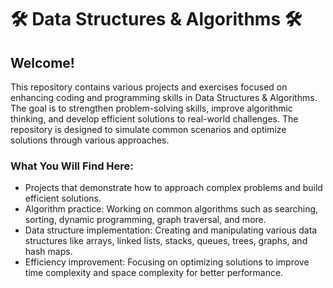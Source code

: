 # 🛠️ Data Structures & Algorithms 🛠️

## Welcome!

This repository contains various projects and exercises focused on enhancing coding and programming skills in Data Structures & Algorithms. The goal is to strengthen problem-solving skills, improve algorithmic thinking, and develop efficient solutions to real-world challenges. The repository is designed to simulate common scenarios and optimize solutions through various approaches.

### What You Will Find Here:
- Projects that demonstrate how to approach complex problems and build efficient solutions.
- Algorithm practice: Working on common algorithms such as searching, sorting, dynamic programming, graph traversal, and more.
- Data structure implementation: Creating and manipulating various data structures like arrays, linked lists, stacks, queues, trees, graphs, and hash maps.
- Efficiency improvement: Focusing on optimizing solutions to improve time complexity and space complexity for better performance.
